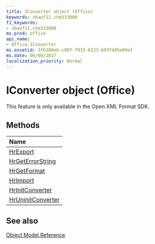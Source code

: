 ```yaml
---
title: IConverter object (Office)
keywords: vbaof11.chm333000
f1_keywords:
- vbaof11.chm333000
ms.prod: office
api_name:
- Office.IConverter
ms.assetid: 3f6180eb-c007-f915-6223-b93f485e09ef
ms.date: 06/08/2017
localization_priority: Normal
---
```



# IConverter object (Office)

This feature is only available in the Open XML Format SDK.


## Methods



|Name|
|:-----|
|[HrExport](Office.IConverter.HrExport.md)|
|[HrGetErrorString](Office.IConverter.HrGetErrorString.md)|
|[HrGetFormat](Office.IConverter.HrGetFormat.md)|
|[HrImport](Office.IConverter.HrImport.md)|
|[HrInitConverter](Office.IConverter.HrInitConverter.md)|
|[HrUninitConverter](Office.IConverter.HrUninitConverter.md)|

## See also





[Object Model Reference](./overview/Library-Reference/reference-object-library-reference-for-office.md)
